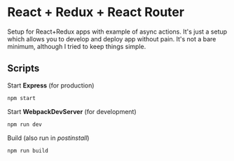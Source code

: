 # React + Redux + React Router

Setup for React+Redux apps with example of async actions. It's just a setup which allows you to develop and deploy app without pain. It's not a bare minimum, although I tried to keep things simple.

## Scripts

Start **Express** (for production)

```bash
npm start
```

Start **WebpackDevServer** (for development)

```bash
npm run dev
```

Build (also run in *postinstall*)

```bash
npm run build
```
